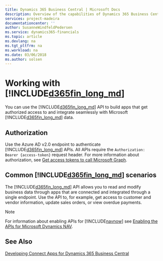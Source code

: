 ```yaml
---
title: Dynamics 365 Business Central | Microsoft Docs
description: Overview of the capabilities of Dynamics 365 Business Central API.
services: project-madeira
documentationcenter: ''
author: SusanneWindfeldPedersen
ms.service: dynamics365-financials
ms.topic: article
ms.devlang: na
ms.tgt_pltfrm: na
ms.workload: na
ms.date: 03/06/2018
ms.author: solsen
---
```


# Working with [!INCLUDE[d365fin_long_md](../../includes/d365fin_long_md.md)]
You can use the [!INCLUDE[d365fin_long_md](../../includes/d365fin_long_md.md)] API to build apps that get authorized access to and integrate seamlessly with Microsoft [!INCLUDE[d365fin_long_md](../../includes/d365fin_long_md.md)] data. 

## Authorization
Use the Azure AD v2.0 endpoint to authenticate [!INCLUDE[d365fin_long_md](../../includes/d365fin_long_md.md)] APIs. All APIs require the `Authorization: Bearer {access-token}` request header. For more information about authorization, see [Get access tokens to call Microsoft Graph](https://developer.microsoft.com/en-us/graph/docs/concepts/auth_overview).

## Common [!INCLUDE[d365fin_long_md](../../includes/d365fin_long_md.md)] scenarios
The [!INCLUDE[d365fin_long_md](../../includes/d365fin_long_md.md)] API allows you to read and modify business data through apps that are connected and integrated through a single endpoint. Use the API to, for example, get access to customer and vendor information, update sales orders, or view overdue payments.

> [!NOTE]  
> For information about enabling APIs for [!INCLUDE[navnow](../../includes/navnow_md.md)] see [Enabling the APIs for Microsoft Dynamics NAV](../enabling-apis-for-dynamics-nav.md).


## See Also
[Developing Connect Apps for Dynamics 365 Business Central](../../developer/devenv-develop-connect-apps.md)  

